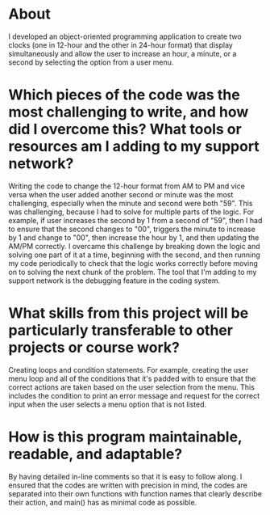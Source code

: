 # About
I developed an object-oriented programming application to create two clocks (one in 12-hour and the other in 24-hour format) that display simultaneously and allow the user to increase an hour, a minute, or a second by selecting the option from a user menu.

# Which pieces of the code was the most challenging to write, and how did I overcome this? What tools or resources am I adding to my support network?
Writing the code to change the 12-hour format from AM to PM and vice versa when the user added another second or minute was the most challenging, especially when the minute and second were both "59". This was challenging, because I had to solve for multiple parts of the logic. For example, if user increases the second by 1 from a second of "59", then I had to ensure that the second changes to "00", triggers the minute to increase by 1 and change to "00", then increase the hour by 1, and then updating the AM/PM correctly. I overcame this challenge by breaking down the logic and solving one part of it at a time, beginning with the second, and then running my code periodically to check that the logic works correctly before moving on to solving the next chunk of the problem. The tool that I'm adding to my support network is the debugging feature in the coding system. 

# What skills from this project will be particularly transferable to other projects or course work?
Creating loops and condition statements. For example, creating the user menu loop and all of the conditions that it's padded with to ensure that the correct actions are taken based on the user selection from the menu. This includes the condition to print an error message and request for the correct input when the user selects a menu option that is not listed.

# How is this program maintainable, readable, and adaptable?
By having detailed in-line comments so that it is easy to follow along. I ensured that the codes are written with precision in mind, the codes are separated into their own functions with function names that clearly describe their action, and main() has as minimal code as possible. 
